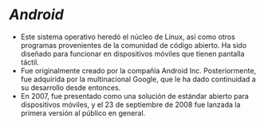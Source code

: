 # ***Android***
- Este sistema operativo heredó el núcleo de Linux, así como otros programas provenientes de la comunidad de código abierto. Ha sido diseñado para funcionar en dispositivos móviles que tienen pantalla táctil.
- Fue originalmente creado por la compañía Android Inc. Posteriormente, fue adquirida por la multinacional Google, que le ha dado continuidad a su desarrollo desde entonces.
- En 2007, fue presentado como una solución de estándar abierto para dispositivos móviles, y el 23 de septiembre de 2008 fue lanzada la primera versión al público en general.
 
